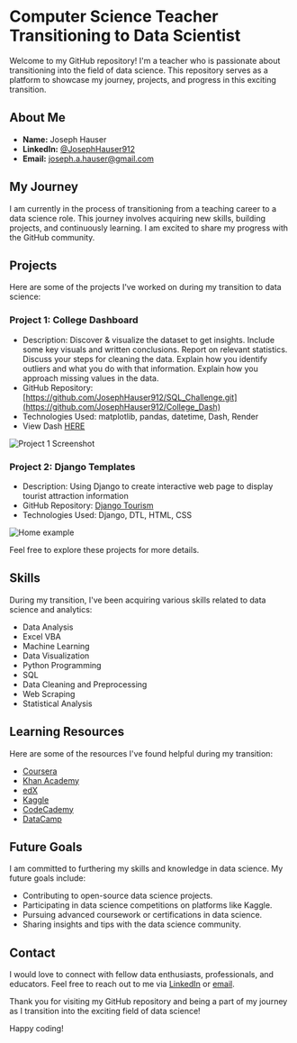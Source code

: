 # Computer Science Teacher Transitioning to Data Scientist

Welcome to my GitHub repository! I'm a teacher who is passionate about transitioning into the field of data science. This repository serves as a platform to showcase my journey, projects, and progress in this exciting transition.

## About Me

- **Name:** Joseph Hauser
- **LinkedIn:** [@JosephHauser912](https://www.linkedin.com/in/josephhauser912/)
- **Email:** [joseph.a.hauser@gmail.com](mailto:joseph.a.hauser@gmail.com)

## My Journey

I am currently in the process of transitioning from a teaching career to a data science role. This journey involves acquiring new skills, building projects, and continuously learning. I am excited to share my progress with the GitHub community.

## Projects

Here are some of the projects I've worked on during my transition to data science:

### Project 1: College Dashboard

- Description: Discover & visualize the dataset to get insights. Include some key visuals and written conclusions. Report on relevant statistics. Discuss your steps for cleaning the data. Explain how you identify outliers and what you do with that information. Explain how you approach missing values in the data.
- GitHub Repository:[https://github.com/JosephHauser912/SQL_Challenge.git](https://github.com/JosephHauser912/College_Dash)
- Technologies Used: matplotlib, pandas, datetime, Dash, Render
- View Dash [HERE](https://collegedash.onrender.com/)

![Project 1 Screenshot](https://github.com/user-attachments/assets/e96a5a34-460a-4e7e-aa09-bb30bda1ae72)



### Project 2: Django Templates

- Description: Using Django to create interactive web page to display tourist attraction information
- GitHub Repository: [Django Tourism](https://github.com/JosephHauser912/django-tourism.git)
- Technologies Used: Django, DTL, HTML, CSS

![Home example](https://github.com/user-attachments/assets/fcce93c9-8d95-4289-b33f-5a928f27273a)

Feel free to explore these projects for more details.

## Skills

During my transition, I've been acquiring various skills related to data science and analytics:

- Data Analysis
- Excel VBA
- Machine Learning
- Data Visualization
- Python Programming
- SQL
- Data Cleaning and Preprocessing
- Web Scraping
- Statistical Analysis

## Learning Resources

Here are some of the resources I've found helpful during my transition:

- [Coursera](https://www.coursera.org/)
- [Khan Academy](https://www.khanacademy.com)
- [edX](https://www.edx.org/)
- [Kaggle](https://www.kaggle.com/)
- [CodeCademy](https://www.codecademy.com)
- [DataCamp](https://www.datacamp.com/)

## Future Goals

I am committed to furthering my skills and knowledge in data science. My future goals include:

- Contributing to open-source data science projects.
- Participating in data science competitions on platforms like Kaggle.
- Pursuing advanced coursework or certifications in data science.
- Sharing insights and tips with the data science community.

## Contact

I would love to connect with fellow data enthusiasts, professionals, and educators. Feel free to reach out to me via [LinkedIn](https://www.linkedin.com/in/josephhauser912/) or [email](mailto:joseph.a.hauser@gmail.com).

Thank you for visiting my GitHub repository and being a part of my journey as I transition into the exciting field of data science!

Happy coding!
